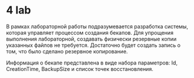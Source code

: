 # 4 lab
В рамках лабораторной работы подразумевается разработка системы, которая управляет
процессом создания бекапов. Для упрощения выполнения лабораторной, создавать
физически резервные копии указанных файлов не требуется. Достаточно будет создать
запись о том, что было сделано резервное копирование.

Информация о бекапе представлена в виде набора параметров: Id, CreationTime, BackupSize
и список точек восстановления.
